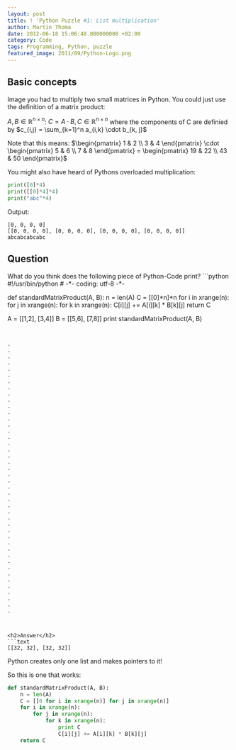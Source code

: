 ```yaml
---
layout: post
title: ! 'Python Puzzle #1: List multiplication'
author: Martin Thoma
date: 2012-06-18 15:06:48.000000000 +02:00
category: Code
tags: Programming, Python, puzzle
featured_image: 2011/09/Python-Logo.png
---
```

<h2>Basic concepts</h2>
Image you had to multiply two small matrices in Python. You could just use the definition of a matrix product:

$A, B \in \mathbb{R}^{n \times n}$:
$C = A \cdot B, C \in \mathbb{R}^{n \times n}$ where the components of C are definied by
$c_{i,j} = \sum_{k=1}^n a_{i,k} \cdot b_{k, j}$

Note that this means:
$\begin{pmatrix} 
1 & 2 \\
3 & 4
\end{pmatrix} \cdot 
\begin{pmatrix} 
5 & 6 \\
7 & 8
\end{pmatrix} = 
\begin{pmatrix} 
19 & 22 \\
43 & 50
\end{pmatrix}$

You might also have heard of Pythons overloaded multiplication:
```python
print([0]*4)
print([[0]*4]*4)
print("abc"*4)
```
Output:
```text
[0, 0, 0, 0]
[[0, 0, 0, 0], [0, 0, 0, 0], [0, 0, 0, 0], [0, 0, 0, 0]]
abcabcabcabc
```

<h2>Question</h2>
What do you think does the following piece of Python-Code print?
```python
#!/usr/bin/python
# -*- coding: utf-8 -*-

def standardMatrixProduct(A, B):
	n = len(A)
	C = [[0]*n]*n
	for i in xrange(n):
		for j in xrange(n):
			for k in xrange(n):
				C[i][j] += A[i][k] * B[k][j]
	return C

A = [[1,2], [3,4]]
B = [[5,6], [7,8]]
print standardMatrixProduct(A, B)
```


.
.
.
.
.
.
.
.
.
.
.
.
.
.
.
.
.
.
.
.
.
.
.
.
.
.
.
.
.
.
.
.
.
.
.
.
.
.
.
.
.
.
.
.



<h2>Answer</h2>
```text
[[32, 32], [32, 32]]
```
Python creates only one list and makes pointers to it!

So this is one that works:
```python
def standardMatrixProduct(A, B):
	n = len(A)
	C = [[0 for i in xrange(n)] for j in xrange(n)]
	for i in xrange(n):
		for j in xrange(n):
			for k in xrange(n):
				print C
				C[i][j] += A[i][k] * B[k][j]
	return C
```
